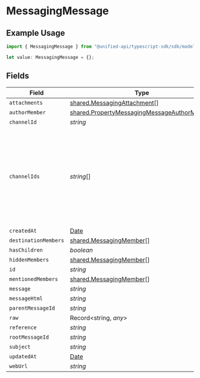 # MessagingMessage

## Example Usage

```typescript
import { MessagingMessage } from "@unified-api/typescript-sdk/sdk/models/shared";

let value: MessagingMessage = {};
```

## Fields

| Field                                                                                                                 | Type                                                                                                                  | Required                                                                                                              | Description                                                                                                           |
| --------------------------------------------------------------------------------------------------------------------- | --------------------------------------------------------------------------------------------------------------------- | --------------------------------------------------------------------------------------------------------------------- | --------------------------------------------------------------------------------------------------------------------- |
| `attachments`                                                                                                         | [shared.MessagingAttachment](../../../sdk/models/shared/messagingattachment.md)[]                                     | :heavy_minus_sign:                                                                                                    | N/A                                                                                                                   |
| `authorMember`                                                                                                        | [shared.PropertyMessagingMessageAuthorMember](../../../sdk/models/shared/propertymessagingmessageauthormember.md)     | :heavy_minus_sign:                                                                                                    | N/A                                                                                                                   |
| `channelId`                                                                                                           | *string*                                                                                                              | :heavy_minus_sign:                                                                                                    | N/A                                                                                                                   |
| `channelIds`                                                                                                          | *string*[]                                                                                                            | :heavy_minus_sign:                                                                                                    | Represents the IDs of all channels to which the message is sent. Identifies the channels where the message is posted. |
| `createdAt`                                                                                                           | [Date](https://developer.mozilla.org/en-US/docs/Web/JavaScript/Reference/Global_Objects/Date)                         | :heavy_minus_sign:                                                                                                    | N/A                                                                                                                   |
| `destinationMembers`                                                                                                  | [shared.MessagingMember](../../../sdk/models/shared/messagingmember.md)[]                                             | :heavy_minus_sign:                                                                                                    | N/A                                                                                                                   |
| `hasChildren`                                                                                                         | *boolean*                                                                                                             | :heavy_minus_sign:                                                                                                    | N/A                                                                                                                   |
| `hiddenMembers`                                                                                                       | [shared.MessagingMember](../../../sdk/models/shared/messagingmember.md)[]                                             | :heavy_minus_sign:                                                                                                    | N/A                                                                                                                   |
| `id`                                                                                                                  | *string*                                                                                                              | :heavy_minus_sign:                                                                                                    | N/A                                                                                                                   |
| `mentionedMembers`                                                                                                    | [shared.MessagingMember](../../../sdk/models/shared/messagingmember.md)[]                                             | :heavy_minus_sign:                                                                                                    | N/A                                                                                                                   |
| `message`                                                                                                             | *string*                                                                                                              | :heavy_minus_sign:                                                                                                    | N/A                                                                                                                   |
| `messageHtml`                                                                                                         | *string*                                                                                                              | :heavy_minus_sign:                                                                                                    | N/A                                                                                                                   |
| `parentMessageId`                                                                                                     | *string*                                                                                                              | :heavy_minus_sign:                                                                                                    | N/A                                                                                                                   |
| `raw`                                                                                                                 | Record<string, *any*>                                                                                                 | :heavy_minus_sign:                                                                                                    | N/A                                                                                                                   |
| `reference`                                                                                                           | *string*                                                                                                              | :heavy_minus_sign:                                                                                                    | N/A                                                                                                                   |
| `rootMessageId`                                                                                                       | *string*                                                                                                              | :heavy_minus_sign:                                                                                                    | N/A                                                                                                                   |
| `subject`                                                                                                             | *string*                                                                                                              | :heavy_minus_sign:                                                                                                    | N/A                                                                                                                   |
| `updatedAt`                                                                                                           | [Date](https://developer.mozilla.org/en-US/docs/Web/JavaScript/Reference/Global_Objects/Date)                         | :heavy_minus_sign:                                                                                                    | N/A                                                                                                                   |
| `webUrl`                                                                                                              | *string*                                                                                                              | :heavy_minus_sign:                                                                                                    | N/A                                                                                                                   |